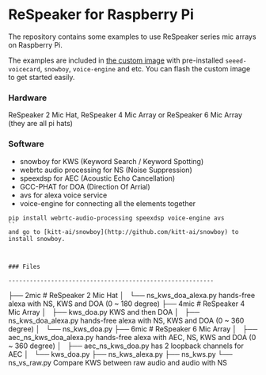 ReSpeaker for Raspberry Pi
==========================

The repository contains some examples to use ReSpeaker series mic arrays on Raspberry Pi.

The examples are included in [the custom image](https://v2.fangcloud.com/share/7395fd138a1cab496fd4792fe5?folder_id=188000207913&lang=en) with pre-installed `seeed-voicecard`, `snowboy`, `voice-engine` and etc. You can flash the custom image to get started easily.

### Hardware
ReSpeaker 2 Mic Hat, ReSpeaker 4 Mic Array or ReSpeaker 6 Mic Array (they are all pi hats)

### Software
+ snowboy for KWS (Keyword Search / Keyword Spotting)
+ webrtc audio processing for NS (Noise Suppression)
+ speexdsp for AEC (Acoustic Echo Cancellation)
+ GCC-PHAT for DOA (Direction Of Arrial)
+ avs for alexa voice service
+ voice-engine for connecting all the elements together


```
pip install webrtc-audio-processing speexdsp voice-engine avs
``
and go to [kitt-ai/snowboy](http://github.com/kitt-ai/snowboy) to install snowboy.



### Files

----------------------------------------------------------

```
├── 2mic                               # ReSpeaker 2 Mic Hat
│   └── ns_kws_doa_alexa.py                hands-free alexa with NS, KWS and DOA (0 ~ 180 degree)
├── 4mic                               # ReSpeaker 4 Mic Array
│   ├── kws_doa.py                         KWS and then DOA
│   ├── ns_kws_doa_alexa.py                hands-free alexa with NS, KWS and DOA (0 ~ 360 degree)
│   └── ns_kws_doa.py
├── 6mic                               # ReSpeaker 6 Mic Array
│   ├── aec_ns_kws_doa_alexa.py            hands-free alexa with AEC, NS, KWS and DOA (0 ~ 360 degree)
│   ├── aec_ns_kws_doa.py                  has 2 loopback channels for AEC
│   └── kws_doa.py
├── ns_kws_alexa.py
├── ns_kws.py
└── ns_vs_raw.py                       Compare KWS between raw audio and audio with NS
```

